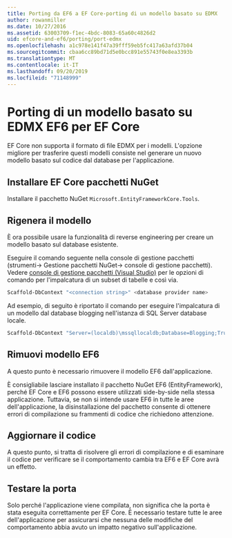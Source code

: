 ```yaml
---
title: Porting da EF6 a EF Core-porting di un modello basato su EDMX
author: rowanmiller
ms.date: 10/27/2016
ms.assetid: 63003709-f1ec-4bdc-8083-65a60c4826d2
uid: efcore-and-ef6/porting/port-edmx
ms.openlocfilehash: a1c978e141f47a39fff59eb5fc417a63afd37b04
ms.sourcegitcommit: cbaa6cc89bd71d5e0bcc891e55743f0e8ea3393b
ms.translationtype: MT
ms.contentlocale: it-IT
ms.lasthandoff: 09/20/2019
ms.locfileid: "71148999"
---
```

# <a name="porting-an-ef6-edmx-based-model-to-ef-core"></a>Porting di un modello basato su EDMX EF6 per EF Core

EF Core non supporta il formato di file EDMX per i modelli. L'opzione migliore per trasferire questi modelli consiste nel generare un nuovo modello basato sul codice dal database per l'applicazione.

## <a name="install-ef-core-nuget-packages"></a>Installare EF Core pacchetti NuGet

Installare il pacchetto NuGet `Microsoft.EntityFrameworkCore.Tools`.

## <a name="regenerate-the-model"></a>Rigenera il modello

È ora possibile usare la funzionalità di reverse engineering per creare un modello basato sul database esistente.

Eseguire il comando seguente nella console di gestione pacchetti (strumenti-> Gestione pacchetti NuGet-> console di gestione pacchetti). Vedere [console di gestione pacchetti (Visual Studio)](../../core/miscellaneous/cli/powershell.md) per le opzioni di comando per l'impalcatura di un subset di tabelle e così via.

``` powershell
Scaffold-DbContext "<connection string>" <database provider name>
```

Ad esempio, di seguito è riportato il comando per eseguire l'impalcatura di un modello dal database blogging nell'istanza di SQL Server database locale.

``` powershell
Scaffold-DbContext "Server=(localdb)\mssqllocaldb;Database=Blogging;Trusted_Connection=True;" Microsoft.EntityFrameworkCore.SqlServer
```

## <a name="remove-ef6-model"></a>Rimuovi modello EF6

A questo punto è necessario rimuovere il modello EF6 dall'applicazione.

È consigliabile lasciare installato il pacchetto NuGet EF6 (EntityFramework), perché EF Core e EF6 possono essere utilizzati side-by-side nella stessa applicazione. Tuttavia, se non si intende usare EF6 in tutte le aree dell'applicazione, la disinstallazione del pacchetto consente di ottenere errori di compilazione su frammenti di codice che richiedono attenzione.

## <a name="update-your-code"></a>Aggiornare il codice

A questo punto, si tratta di risolvere gli errori di compilazione e di esaminare il codice per verificare se il comportamento cambia tra EF6 e EF Core avrà un effetto.

## <a name="test-the-port"></a>Testare la porta

Solo perché l'applicazione viene compilata, non significa che la porta è stata eseguita correttamente per EF Core. È necessario testare tutte le aree dell'applicazione per assicurarsi che nessuna delle modifiche del comportamento abbia avuto un impatto negativo sull'applicazione.
